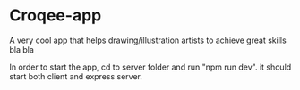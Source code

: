 # Croqee-app
A very cool app that helps drawing/illustration artists to achieve great skills
bla bla

In order to start the app, cd to server folder and run "npm run dev".
it should start both client and express server.

